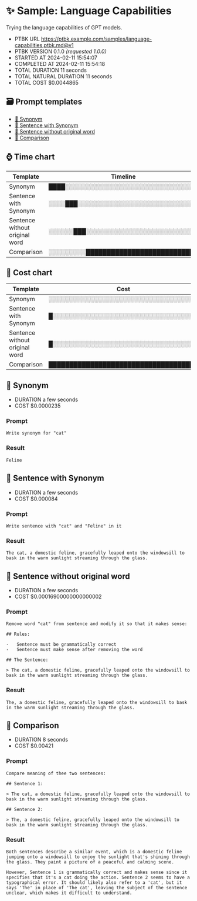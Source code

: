 # ✨ Sample: Language Capabilities

Trying the language capabilities of GPT models.

-   PTBK URL https://ptbk.example.com/samples/language-capabilities.ptbk.md@v1
-   PTBK VERSION 0.1.0 _(requested 1.0.0)_
-   STARTED AT 2024-02-11 15:54:07
-   COMPLETED AT 2024-02-11 15:54:18
-   TOTAL DURATION 11 seconds
-   TOTAL NATURAL DURATION 11 seconds
-   TOTAL COST $0.0044865

## 🗃 Prompt templates

-   [💬 Synonym](#synonym)
-   [💬 Sentence with Synonym](#sentence-with-synonym)
-   [💬 Sentence without original word](#sentence-without-original-word)
-   [💬 Comparison](#comparison)

## ⌚ Time chart

| Template                       | Timeline                             |
| ------------------------------ | ------------------------------------ |
| Synonym                        | ████░░░░░░░░░░░░░░░░░░░░░░░░░░░░░░░░ |
| Sentence with Synonym          | ░░░░███░░░░░░░░░░░░░░░░░░░░░░░░░░░░░ |
| Sentence without original word | ░░░░░░███░░░░░░░░░░░░░░░░░░░░░░░░░░░ |
| Comparison                     | ░░░░░░░░░███████████████████████████ |

## 💸 Cost chart

| Template                       | Cost                                 |
| ------------------------------ | ------------------------------------ |
| Synonym                        | ░░░░░░░░░░░░░░░░░░░░░░░░░░░░░░░░░░░░ |
| Sentence with Synonym          | █░░░░░░░░░░░░░░░░░░░░░░░░░░░░░░░░░░░ |
| Sentence without original word | █░░░░░░░░░░░░░░░░░░░░░░░░░░░░░░░░░░░ |
| Comparison                     | ████████████████████████████████████ |

## 💬 Synonym

-   DURATION a few seconds
-   COST $0.0000235

### Prompt

```
Write synonym for "cat"
```

### Result

```
Feline
```

## 💬 Sentence with Synonym

-   DURATION a few seconds
-   COST $0.000084

### Prompt

```
Write sentence with "cat" and "Feline" in it
```

### Result

```
The cat, a domestic feline, gracefully leaped onto the windowsill to bask in the warm sunlight streaming through the glass.
```

## 💬 Sentence without original word

-   DURATION a few seconds
-   COST $0.00016900000000000002

### Prompt

```
Remove word "cat" from sentence and modify it so that it makes sense:

## Rules:

-   Sentence must be grammatically correct
-   Sentence must make sense after removing the word

## The Sentence:

> The cat, a domestic feline, gracefully leaped onto the windowsill to bask in the warm sunlight streaming through the glass.
```

### Result

```
The, a domestic feline, gracefully leaped onto the windowsill to bask in the warm sunlight streaming through the glass.
```

## 💬 Comparison

-   DURATION 8 seconds
-   COST $0.00421

### Prompt

```
Compare meaning of thee two sentences:

## Sentence 1:

> The cat, a domestic feline, gracefully leaped onto the windowsill to bask in the warm sunlight streaming through the glass.

## Sentence 2:

> The, a domestic feline, gracefully leaped onto the windowsill to bask in the warm sunlight streaming through the glass.
```

### Result

```
Both sentences describe a similar event, which is a domestic feline jumping onto a windowsill to enjoy the sunlight that's shining through the glass. They paint a picture of a peaceful and calming scene.

However, Sentence 1 is grammatically correct and makes sense since it specifies that it's a cat doing the action. Sentence 2 seems to have a typographical error. It should likely also refer to a 'cat', but it says 'The' in place of 'The cat', leaving the subject of the sentence unclear, which makes it difficult to understand.
```

